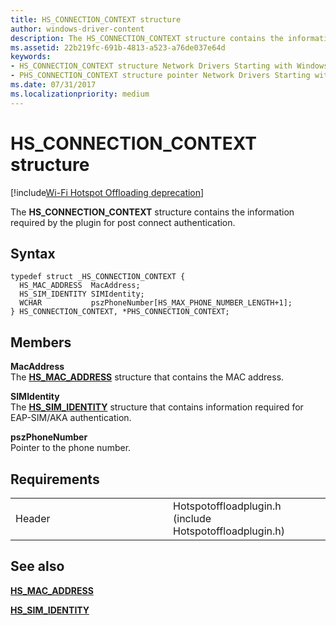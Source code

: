 ```yaml
---
title: HS_CONNECTION_CONTEXT structure
author: windows-driver-content
description: The HS_CONNECTION_CONTEXT structure contains the information required by the plugin for post connect authentication.
ms.assetid: 22b219fc-691b-4813-a523-a76de037e64d
keywords: 
- HS_CONNECTION_CONTEXT structure Network Drivers Starting with Windows Vista
- PHS_CONNECTION_CONTEXT structure pointer Network Drivers Starting with Windows Vista
ms.date: 07/31/2017 
ms.localizationpriority: medium
---
```


# HS\_CONNECTION\_CONTEXT structure

[!include[Wi-Fi Hotspot Offloading deprecation](wi-fi-hotspot-offloading-deprecation.md)]


The **HS\_CONNECTION\_CONTEXT** structure contains the information required by the plugin for post connect authentication.

Syntax
------

```ManagedCPlusPlus
typedef struct _HS_CONNECTION_CONTEXT {
  HS_MAC_ADDRESS  MacAddress;
  HS_SIM_IDENTITY SIMIdentity;
  WCHAR           pszPhoneNumber[HS_MAX_PHONE_NUMBER_LENGTH+1];
} HS_CONNECTION_CONTEXT, *PHS_CONNECTION_CONTEXT;
```

Members
-------

**MacAddress**  
The [**HS\_MAC\_ADDRESS**](hs-mac-address.md) structure that contains the MAC address.

**SIMIdentity**  
The [**HS\_SIM\_IDENTITY**](hs-sim-identity.md) structure that contains information required for EAP-SIM/AKA authentication.

**pszPhoneNumber**  
Pointer to the phone number.

Requirements
------------

<table>
<colgroup>
<col width="50%" />
<col width="50%" />
</colgroup>
<tbody>
<tr class="odd">
<td><p>Header</p></td>
<td>Hotspotoffloadplugin.h (include Hotspotoffloadplugin.h)</td>
</tr>
</tbody>
</table>

## See also


[**HS\_MAC\_ADDRESS**](hs-mac-address.md)

[**HS\_SIM\_IDENTITY**](hs-sim-identity.md)

 

 




